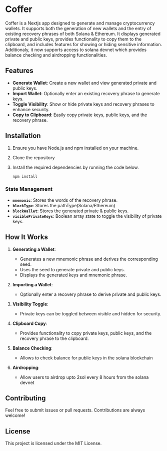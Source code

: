 # Coffer

Coffer is a Nextjs app designed to generate and manage cryptocurrency wallets. It supports both the generation of new wallets and the entry of existing recovery phrases of both Solana & Ethereum. It displays generated private and public keys, provides functionality to copy them to the clipboard, and includes features for showing or hiding sensitive information. Additionaly, it now supports access to solana devnet which provides balance checking and airdropping functionalities.

## Features

- **Generate Wallet**: Create a new wallet and view generated private and public keys.
- **Import Wallet**: Optionally enter an existing recovery phrase to generate keys.
- **Toggle Visibility**: Show or hide private keys and recovery phrases to enhance security.
- **Copy to Clipboard**: Easily copy private keys, public keys, and the recovery phrase.

## Installation

1. Ensure you have Node.js and npm installed on your machine.
2. Clone the repository
3. Install the required dependencies by running the code below.

   ```bash
   npm install
   ```

### State Management

- **`mnemonic`**: Stores the words of the recovery phrase.
- **`blockType`**: Stores the pathType(Solana/Ethereum)
- **`blockWallet`**: Stores the generated private & public keys.
- **`visiblePrivateKeys`**: Boolean array state to toggle the visibility of private keys.

## How It Works

1. **Generating a Wallet**:

   - Generates a new mnemonic phrase and derives the corresponding seed.
   - Uses the seed to generate private and public keys.
   - Displays the generated keys and mnemonic phrase.

2. **Importing a Wallet**:

   - Optionally enter a recovery phrase to derive private and public keys.

3. **Visibility Toggle**:

   - Private keys can be toggled between visible and hidden for security.

4. **Clipboard Copy**:
   - Provides functionality to copy private keys, public keys, and the recovery phrase to the clipboard.

5. **Balance Checking**:
   - Allows to check balance for public keys in the solana blockchain
  
6. **Airdropping**:
   - Allow users to airdrop upto 2sol every 8 hours from the solana devnet

## Contributing

Feel free to submit issues or pull requests. Contributions are always welcome!

## License

This project is licensed under the MIT License.
